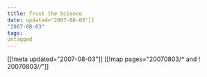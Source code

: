 ```yaml
---
title: Trust the Science
date: updated="2007-08-03"]]
"2007-08-03"
tags:
untagged
---
```

[[!meta updated="2007-08-03"]]
[[!map pages="20070803/* and ! 20070803/*/*"]]

